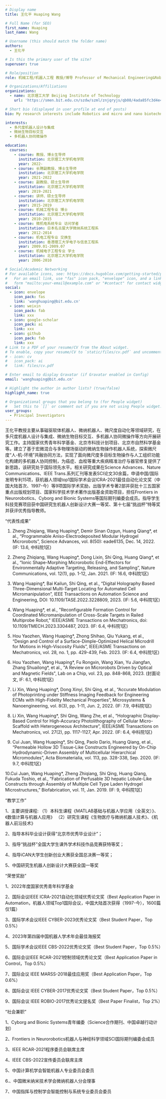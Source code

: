 ```yaml
---
# Display name
title: 王化平 Huaping Wang 

# Full Name (for SEO)
first_name: Huaping
last_name: Wang

# Username (this should match the folder name)
authors:
  - 王化平

# Is this the primary user of the site?
superuser: true

# Role/position
role: 机械工程/机器人工程 教授/博导 Professor of Mechanical Engineering&Robot Engineering

# Organizations/Affiliations
organizations:
  - name: 北京理工大学 Beijing Institute of Technology
    url: 'https://smen.bit.edu.cn/szdw/szml/znjqryjs/qb08/4ada85fc3d4e4ebd8d84480267e36754.htm'

# Short bio (displayed in user profile at end of posts)
bio: My research interests include Robotics and micro and nano biotechnology

interests:
  - 多尺度机器人设计与集成
  - 微纳生物目标交互
  - 多机器人协同微操作

education:
  courses:
    - course: 教授、博士生导师
      institution: 北京理工大学机电学院
      year: 2022-
    - course: 长聘副教授、博士生导师
      institution: 北京理工大学机电学院
      year: 2021-2022
    - course: 副教授、硕士生导师
      institution: 北京理工大学机电学院
      year: 2019-2021
    - course: 讲师、硕士生导师
      institution: 北京理工大学机电学院
      year: 2015-2019
    - course: 机械工程专业 博士
      institution: 北京理工大学机电学院
      year: 2010-2015
    - course: 微机电系统专业 访问学者
      institution: 日本名古屋大学微纳系统工程系
      year: 2012-2014    
    - course: 机电工程专业 交换生
      institution: 香港理工大学电子与信息工程系
      year: 2009.01-2009.07
    - course: 机械电子工程专业 学士
      institution: 北京理工大学机电学院
      year: 2006-2010

# Social/Academic Networking
# For available icons, see: https://docs.hugoblox.com/getting-started/page-builder/#icons
#   For an email link, use "fas" icon pack, "envelope" icon, and a link in the
#   form "mailto:your-email@example.com" or "#contact" for contact widget.
social:
  - icon: envelope
    icon_pack: fas
    link: 'wanghuaping@bit.edu.cn'
  - icon: weixin
    icon_pack: fab
    link: xxx
  - icon: google-scholar
    icon_pack: ai
    link: xxx
  - icon: github
    icon_pack: fab
    link: xxx
# Link to a PDF of your resume/CV from the About widget.
# To enable, copy your resume/CV to `static/files/cv.pdf` and uncomment the lines below.
# - icon: cv
#   icon_pack: ai
#   link: files/cv.pdf

# Enter email to display Gravatar (if Gravatar enabled in Config)
email: 'wanghuaping@bit.edu.cn'

# Highlight the author in author lists? (true/false)
highlight_name: true

# Organizational groups that you belong to (for People widget)
#   Set this to `[]` or comment out if you are not using People widget.
user_groups:
  - Principal Investigators
---
```


王化平教授主要从事磁驱软体机器人、微纳机器人、微尺度自动化等领域研究，在多尺度机器人设计与集成、微纳生物目标交互、多机器人协同微操作等方向开展研究工作。主持国家优秀青年科学基金、北京市科技计划项目、北京市自然科学基金等。建立了基于宏微混合与多物理场驱动的微纳生物操作机器人系统，探索微尺度“人-机-环境”共融协同方法，实现了面向微尺度多目标生物操作与人工组织功能化构建的多机器人协同控制，为癌症、血栓等重大疾病精准治疗与器官修复提供了新思路，该研究处于国际领先水平。相关研究成果在Science Advances、Nature Communications、IEEE Trans.系列汇刊等发表SCI论文30余篇，申请中国/国际发明专利15项，获机器人领域top1国际学术会议ICRA-2021最佳自动化论文奖（中国大陆首次、1997-今）等9项国际学术奖励，出版学术专著2部并获批十三五国家重点出版规划项目、国家科学技术学术著作出版基金资助项目，担任Frontiers in Neurorobotics、Cyborg and Bionic Systems等国际期刊编委会成员。指导学生科技竞赛项目获中国研究生机器人创新设计大赛一等奖、第十七届“挑战杯”特等奖并获评优秀指导教师。

“代表性成果”

1. Zheng Zhiqiang, Wang Huaping*, Demir Sinan Ozgun, Huang Qiang*, et al., “Programmable Aniso-Electrodeposited Modular Hydrogel Microrobots”, Science Advances, vol. 8(50): eade6135, Dec. 14, 2022. (IF: 13.6, 中科院1区)

2. Zheng Zhiqiang, Wang Huaping*, Dong Lixin, Shi Qing, Huang Qiang*, et al., “Ionic Shape-Morphing Microrobotic End-Effectors for Environmentally Adaptive Targeting, Releasing, and Sampling”, Nature Communications, vol. 12(1), pp. 1-12, Jan. 2021. (IF: 16.6, 中科院1区)

3. Wang Huaping*, Bai Kailun, Shi Qing, et al., “Digital Holography Based Three-Dimensional Multi-Target Locating for Automated Cell Micromanipulation”, IEEE Transactions on Automation Science and Engineering, DOI: 10.1109/TASE.2022.3228809, 2023. (IF: 5.6, 中科院1区)

4. Wang Huaping*, et al., "Reconfigurable Formation Control for Coordinated Micromanipulation of Cross-Scale Targets in Railed Multiprobe Robot," IEEE/ASME Transactions on Mechatronics, doi: 10.1109/TMECH.2023.3304487, 2023. (IF: 6.4, 中科院1区)

5. Hou Yaozhen, Wang Huaping*, Zhong Shihao, Qiu Yukang, et al., “Design and Control of a Surface-Dimple-Optimized Helical Microdrill for Motions in High­-Viscosity Fluids”, IEEE/ASME Transactions on Mechatronics, vol. 28, no. 1, pp. 429-439, Feb. 2023. (IF: 6.4, 中科院1区)

6. Hou Yaozhen, Wang Huaping*, Fu Rongxin, Wang Xian, Yu Jiangfan, Zhang Shuailong*, et al., "A Review on Microrobots Driven by Optical and Magnetic Fields", Lab on a Chip, vol. 23, pp. 848-868, 2023. (封面论文, IF: 6.1, 中科院1区)

7. Li Xin, Wang Huaping*, Dong Xinyi, Shi Qing, et al., “Accurate Modulation of Photoprinting under Stiffness Imaging Feedback for Engineering ECMs with High-Fidelity Mechanical Properties”, Microsystems & Nanoengineering, vol. 8(3), pp. 1-11, Jun. 2, 2022. (IF: 7.9, 中科院1区)

8. Li Xin, Wang Huaping*, Shi Qing, Wang Zhe, et al., “Holographic Display-Based Control for High-Accuracy Photolithography of Cellular Micro-Scaffold with Heterogeneous Architecture”, IEEE/ASME Transactions on Mechatronics, vol. 27(2), pp. 1117-1127, Apr. 2022. (IF: 6.4, 中科院1区)

9. Cui Juan, Wang Huaping*, Shi Qing, Paolo Dario, Huang Qiang, et al., “Permeable Hollow 3D Tissue-Like Constructs Engineered by On-Chip Hydrodynamic-Driven Assembly of Multicellular Hierarchical Micromodules”, Acta Biomaterialia, vol. 113, pp. 328-338, Sep. 2020. (IF: 9.7, 中科院1区)

10.Cui Juan, Wang Huaping*, Zheng Zhiqiang, Shi Qing, Huang Qiang, Fukuda Toshio, et al., “Fabrication of Perfusable 3D hepatic Lobule-Like Constructs through Assembly of Multiple Cell Type Laden Hydrogel Microstructures,” Biofabrication, vol. 11, Jan. 2019. (IF: 9, 中科院1区)


“教学工作”

1、主要讲授课程:
（1）本科生课程《MATLAB基础与机器人学应用（全英文）》、《数值计算与机器人应用》
（2）研究生课程《生物医疗与微纳机器人技术》、《机器人前沿技术》

2、指导本科毕业设计获得“北京市优秀毕业设计”；

3、指导“挑战杯”全国大学生课外学术科技作品竞赛获特等奖；

4、指导iCAN大学生创新创业大赛获全国总决赛一等奖；

5、中国研究生机器人创新设计大赛获全国一等奖


“荣誉奖励”

1、2022年度国家优秀青年科学基金

2、国际会议IEEE ICRA-2021自动化领域优秀论文奖（Best Application Paper in Automation，机器人领域Top1国际会议，中国大陆首次获得（1997-今），1600篇仅1篇）

3、国际学术会议IEEE CYBER-2023优秀论文奖（Best Student Paper，Top 0.5%）

4、2023年第四届中国机器人学术年会最佳海报奖

5、国际学术会议IEEE CBS-2022优秀论文奖（Best Student Paper，Top 0.5%）

6、国际会议IEEE RCAR-2021控制领域优秀论文奖（Best Application Paper in Control，Top 0.5%）

7、国际会议 IEEE MARSS-2018最佳应用奖（Best Application Paper，Top 0.6%）

8、国际会议 IEEE CYBER-2017优秀论文奖（Best Student Paper，Top 0.5%）

9、国际会议 IEEE ROBIO-2017优秀论文提名奖（Best Paper Finalist，Top 2%）


“社会兼职”

1、Cyborg and Bionic Systems青年编委（Science合作期刊、中国卓越行动计划）

2、Frontiers in Neurorobotics机器人与神经科学领域SCI国际期刊编委会成员

3、IEEE RCAR-2021程序委员会联席主席

4、IEEE CBS-2022宣传委员会联席主席

5、中国计算机学会智能机器人专业委员会委员

6.、中国微米纳米技术学会微纳机器人分会理事

7、中国指挥与控制学会智能控制与系统专业委员会委员